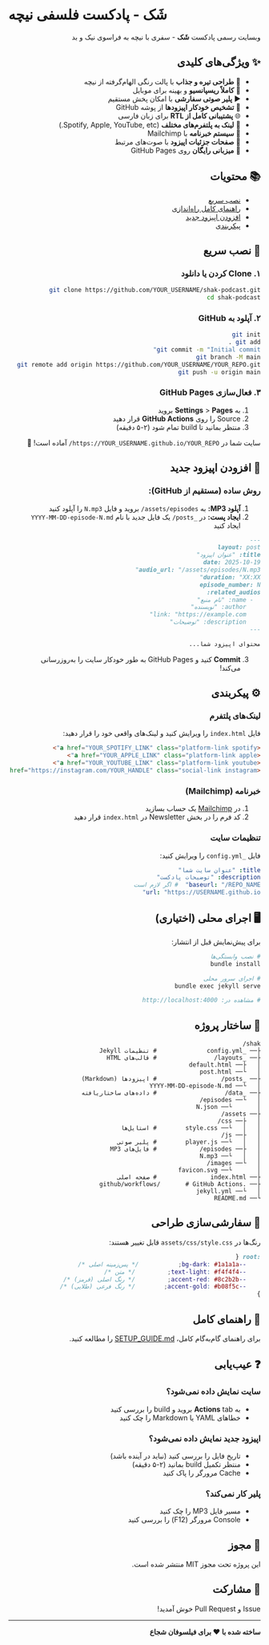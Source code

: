 # شَک - پادکست فلسفی نیچه

<div dir="rtl">

وبسایت رسمی پادکست **شَک** - سفری با نیچه به فراسوی نیک و بد

## ✨ ویژگی‌های کلیدی

- 🎨 **طراحی تیره و جذاب** با پالت رنگی الهام‌گرفته از نیچه
- 📱 **کاملاً ریسپانسیو** و بهینه برای موبایل
- ▶️ **پلیر صوتی سفارشی** با امکان پخش مستقیم
- 🔄 **تشخیص خودکار اپیزودها** از پوشه GitHub
- 🌐 **پشتیبانی کامل از RTL** برای زبان فارسی
- 🔗 **لینک به پلتفرم‌های مختلف** (Spotify, Apple, YouTube, etc.)
- 📧 **سیستم خبرنامه** با Mailchimp
- 📝 **صفحات جزئیات اپیزود** با صوت‌های مرتبط
- 🚀 **میزبانی رایگان** روی GitHub Pages

## 📚 محتویات

- [نصب سریع](#نصب-سریع)
- [راهنمای کامل راه‌اندازی](SETUP_GUIDE.md)
- [افزودن اپیزود جدید](#افزودن-اپیزود-جدید)
- [پیکربندی](#پیکربندی)

## 🚀 نصب سریع

### ۱. Clone کردن یا دانلود

```bash
git clone https://github.com/YOUR_USERNAME/shak-podcast.git
cd shak-podcast
```

### ۲. آپلود به GitHub

```bash
git init
git add .
git commit -m "Initial commit"
git branch -M main
git remote add origin https://github.com/YOUR_USERNAME/YOUR_REPO.git
git push -u origin main
```

### ۳. فعال‌سازی GitHub Pages

1. به **Settings** > **Pages** بروید
2. Source را روی **GitHub Actions** قرار دهید
3. منتظر بمانید تا build تمام شود (۲-۵ دقیقه)

سایت شما در `https://YOUR_USERNAME.github.io/YOUR_REPO/` آماده است! 🎉

## 📝 افزودن اپیزود جدید

### روش ساده (مستقیم از GitHub):

1. **آپلود MP3:** به `assets/episodes/` بروید و فایل `N.mp3` را آپلود کنید
2. **ایجاد پست:** در `_posts/` یک فایل جدید با نام `YYYY-MM-DD-episode-N.md` ایجاد کنید

```markdown
---
layout: post
title: "عنوان اپیزود"
date: 2025-10-19
audio_url: "/assets/episodes/N.mp3"
duration: "XX:XX"
episode_number: N
related_audios:
  - name: "نام منبع"
    author: "نویسنده"
    link: "https://example.com"
    description: "توضیحات"
---

محتوای اپیزود شما...
```

3. **Commit** کنید و GitHub Pages به طور خودکار سایت را به‌روزرسانی می‌کند!

## ⚙️ پیکربندی

### لینک‌های پلتفرم

فایل `index.html` را ویرایش کنید و لینک‌های واقعی خود را قرار دهید:

```html
<a href="YOUR_SPOTIFY_LINK" class="platform-link spotify">
<a href="YOUR_APPLE_LINK" class="platform-link apple">
<a href="YOUR_YOUTUBE_LINK" class="platform-link youtube">
<a href="https://instagram.com/YOUR_HANDLE" class="social-link instagram">
```

### خبرنامه (Mailchimp)

1. در [Mailchimp](https://mailchimp.com) یک حساب بسازید
2. کد فرم را در بخش Newsletter در `index.html` قرار دهید

### تنظیمات سایت

فایل `_config.yml` را ویرایش کنید:

```yaml
title: "عنوان سایت شما"
description: "توضیحات پادکست"
baseurl: "/REPO_NAME"  # اگر لازم است
url: "https://USERNAME.github.io"
```

## 🖥️ اجرای محلی (اختیاری)

برای پیش‌نمایش قبل از انتشار:

```bash
# نصب وابستگی‌ها
bundle install

# اجرای سرور محلی
bundle exec jekyll serve

# مشاهده در: http://localhost:4000
```

## 📁 ساختار پروژه

```
shak/
├── _config.yml              # تنظیمات Jekyll
├── _layouts/                # قالب‌های HTML
│   ├── default.html
│   └── post.html
├── _posts/                  # اپیزودها (Markdown)
│   └── YYYY-MM-DD-episode-N.md
├── _data/                   # داده‌های ساختاریافته
│   └── episodes/
│       └── N.json
├── assets/
│   ├── css/
│   │   └── style.css        # استایل‌ها
│   ├── js/
│   │   └── player.js        # پلیر صوتی
│   ├── episodes/            # فایل‌های MP3
│   │   └── N.mp3
│   └── images/
│       └── favicon.svg
├── index.html               # صفحه اصلی
├── .github/workflows/       # GitHub Actions
│   └── jekyll.yml
└── README.md
```

## 🎨 سفارشی‌سازی طراحی

رنگ‌ها در `assets/css/style.css` قابل تغییر هستند:

```css
:root {
    --bg-dark: #1a1a1a;           /* پس‌زمینه اصلی */
    --text-light: #f4f4f4;         /* متن */
    --accent-red: #8c2b2b;         /* رنگ اصلی (قرمز) */
    --accent-gold: #b08f5c;        /* رنگ فرعی (طلایی) */
}
```

## 📖 راهنمای کامل

برای راهنمای گام‌به‌گام کامل، [SETUP_GUIDE.md](SETUP_GUIDE.md) را مطالعه کنید.

## ❓ عیب‌یابی

### سایت نمایش داده نمی‌شود؟
- به **Actions** tab بروید و build را بررسی کنید
- خطاهای YAML یا Markdown را چک کنید

### اپیزود جدید نمایش داده نمی‌شود؟
- تاریخ فایل را بررسی کنید (نباید در آینده باشد)
- منتظر تکمیل build بمانید (۲-۵ دقیقه)
- Cache مرورگر را پاک کنید

### پلیر کار نمی‌کند؟
- مسیر فایل MP3 را چک کنید
- Console مرورگر (F12) را بررسی کنید

## 📄 مجوز

این پروژه تحت مجوز MIT منتشر شده است.

## 🤝 مشارکت

Issue و Pull Request خوش آمدید!

---

**ساخته شده با ❤️ برای فیلسوفان شجاع**

</div>
